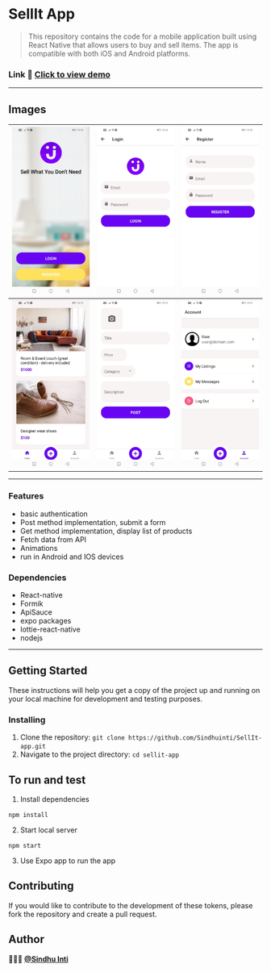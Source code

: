 # SellIt App
> This repository contains the code for a mobile application built using React Native that allows users to buy and sell items. The app is compatible with both iOS and Android platforms.

### Link :link: [Click to view demo](./app-demo/demo.mp4)

-------------------------------------------------
## Images

|    <img src="./app-demo/screen-1.jpeg" width="250"/>    | <img src="./app-demo/screen-2.jpeg" width="250"/>           | <img src="./app-demo/screen-3.jpeg" width="250"/>  |
| ------------- |:-------------:| -----:|
| <img src="./app-demo/screen-4.jpeg" width="250"/>     | <img src="./app-demo/screen-5.jpeg" width="250"/> | <img src="./app-demo/screen-6.jpeg" width="250"/> |

-----------------------------
### Features
- basic authentication
- Post method implementation, submit a form
- Get method implementation, display list of products
- Fetch data from API
- Animations
- run in Android and IOS devices

### Dependencies
- React-native
- Formik
- ApiSauce
- expo packages
- lottie-react-native
- nodejs
-----------------------------------------------
## Getting Started

These instructions will help you get a copy of the project up and running on your local machine for development and testing purposes.

### Installing

1. Clone the repository: `git clone https://github.com/Sindhuinti/SellIt-app.git`
2. Navigate to the project directory: `cd sellit-app`

## To run and test 

1. Install dependencies

``` 
npm install
```

2. Start local server
``` 
npm start
```

3. Use Expo app to run the app

## Contributing

If you would like to contribute to the development of these tokens, please fork the repository and create a pull request.

## Author 

👩🏻‍💻  **[@Sindhu Inti](https://github.com/sindhuinti/)**


